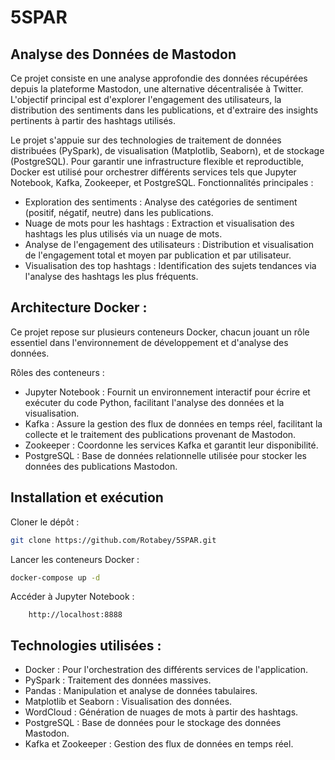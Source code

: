 # 5SPAR
## Analyse des Données de Mastodon

Ce projet consiste en une analyse approfondie des données récupérées depuis la plateforme Mastodon, une alternative décentralisée à Twitter. L'objectif principal est d'explorer l'engagement des utilisateurs, la distribution des sentiments dans les publications, et d'extraire des insights pertinents à partir des hashtags utilisés.

Le projet s'appuie sur des technologies de traitement de données distribuées (PySpark), de visualisation (Matplotlib, Seaborn), et de stockage (PostgreSQL). Pour garantir une infrastructure flexible et reproductible, Docker est utilisé pour orchestrer différents services tels que Jupyter Notebook, Kafka, Zookeeper, et PostgreSQL.
Fonctionnalités principales :
- Exploration des sentiments : Analyse des catégories de sentiment (positif, négatif, neutre) dans les publications.
- Nuage de mots pour les hashtags : Extraction et visualisation des hashtags les plus utilisés via un nuage de mots.
- Analyse de l'engagement des utilisateurs : Distribution et visualisation de l'engagement total et moyen par publication et par utilisateur.
- Visualisation des top hashtags : Identification des sujets tendances via l'analyse des hashtags les plus fréquents.

## Architecture Docker :

Ce projet repose sur plusieurs conteneurs Docker, chacun jouant un rôle essentiel dans l'environnement de développement et d'analyse des données.

Rôles des conteneurs :
- Jupyter Notebook : Fournit un environnement interactif pour écrire et exécuter du code Python, facilitant l'analyse des données et la visualisation.
- Kafka : Assure la gestion des flux de données en temps réel, facilitant la collecte et le traitement des publications provenant de Mastodon.
- Zookeeper : Coordonne les services Kafka et garantit leur disponibilité.
- PostgreSQL : Base de données relationnelle utilisée pour stocker les données des publications Mastodon.

## Installation et exécution

Cloner le dépôt :

```bash
git clone https://github.com/Rotabey/5SPAR.git
```

Lancer les conteneurs Docker :

```bash
docker-compose up -d
```

Accéder à Jupyter Notebook :
```
    http://localhost:8888
```

## Technologies utilisées :
- Docker : Pour l'orchestration des différents services de l'application.
- PySpark : Traitement des données massives.
- Pandas : Manipulation et analyse de données tabulaires.
- Matplotlib et Seaborn : Visualisation des données.
- WordCloud : Génération de nuages de mots à partir des hashtags.
- PostgreSQL : Base de données pour le stockage des données Mastodon.
- Kafka et Zookeeper : Gestion des flux de données en temps réel.